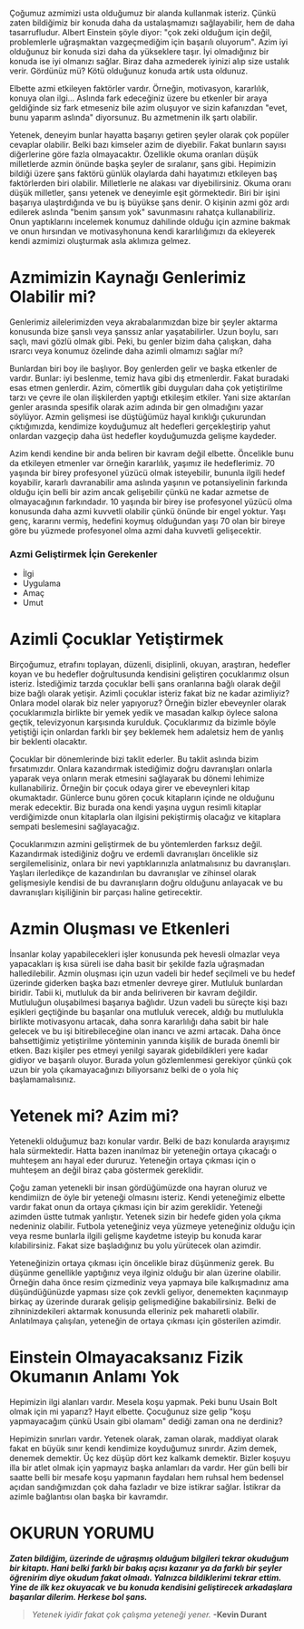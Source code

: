 Çoğumuz azmimizi usta olduğumuz bir alanda kullanmak isteriz.
Çünkü zaten bildiğimiz bir konuda daha da ustalaşmamızı sağlayabilir, hem de daha tasarrufludur.
Albert Einstein şöyle diyor: "çok zeki olduğum için değil, problemlerle uğraşmaktan vazgeçmediğim için başarılı oluyorum".
Azim iyi olduğunuz bir konuda sizi daha da yükseklere taşır.
İyi olmadığınız bir konuda ise iyi olmanızı sağlar.
Biraz daha azmederek iyinizi alıp size ustalık verir.
Gördünüz mü? Kötü olduğunuz konuda artık usta oldunuz.

Elbette azmi etkileyen faktörler vardır.
Örneğin, motivasyon, kararlılık, konuya olan ilgi...
Aslında fark edeceğiniz üzere bu etkenler bir araya geldiğinde siz fark etmeseniz bile azim oluşuyor ve sizin kafanızdan "evet, bunu yaparım aslında" diyorsunuz.
Bu azmetmenin ilk şartı olabilir.

Yetenek, deneyim bunlar hayatta başarıyı getiren şeyler olarak çok popüler cevaplar olabilir.
Belki bazı kimseler azim de diyebilir.
Fakat bunların sayısı diğerlerine göre fazla olmayacaktır.
Özellikle okuma oranları düşük milletlerde azmin önünde başka şeyler de sıralanır, şans gibi.
Hepimizin bildiği üzere şans faktörü günlük olaylarda dahi hayatımızı etkileyen baş faktörlerden biri olabilir.
Milletlerle ne alakası var diyebilirsiniz.
Okuma oranı düşük milletler, şansı yetenek ve deneyimle eşit görmektedir.
Biri bir işini başarıya ulaştırdığında ve bu iş büyükse şans denir.
O kişinin azmi göz ardı edilerek aslında "benim şansım yok" savunmasını rahatça kullanabiliriz.
Onun yaptıklarını incelemek konumuz dahilinde olduğu için azmine bakmak ve onun hırsından ve motivasyhonuna kendi kararlılığımızı da ekleyerek kendi azmimizi oluşturmak asla aklımıza gelmez.

# Azmimizin Kaynağı Genlerimiz Olabilir mi?
Genlerimiz ailelerimizden veya akrabalarımızdan bize bir şeyler aktarma konusunda bize şanslı veya şanssız anlar yaşatabilirler.
Uzun boylu, sarı saçlı, mavi gözlü olmak gibi.
Peki, bu genler bizim daha çalışkan, daha ısrarcı veya konumuz özelinde daha azimli olmamızı sağlar mı?

Bunlardan biri boy ile başlıyor.
Boy genlerden gelir ve başka etkenler de vardır.
Bunlar: iyi beslenme, temiz hava gibi dış etmenlerdir.
Fakat buradaki esas etmen genlerdir.
Azim, cömertlik gibi duyguları daha çok yetiştirilme tarzı ve çevre ile olan ilişkilerden yaptığı etkileşim etkiler.
Yani size aktarılan genler arasında spesifik olarak azim adında bir gen olmadığını yazar söylüyor.
Azmin gelişmesi ise düştüğümüz hayal kırıklığı çukurundan çıktığımızda, kendimize koyduğumuz alt hedefleri gerçekleştirip yahut onlardan vazgeçip daha üst hedefler koyduğumuzda gelişme kaydeder.

Azim kendi kendine bir anda beliren bir kavram değil elbette.
Öncelikle bunu da etkileyen etmenler var örneğin kararlılık, yaşımız ile hedeflerimiz.
70 yaşında bir birey profesyonel yüzücü olmak isteyebilir, bununla ilgili hedef koyabilir, kararlı davranabilir ama aslında yaşının ve potansiyelinin farkında olduğu için belli bir azim ancak gelişebilir çünkü ne kadar azmetse de olmayacağının farkındadır.
10 yaşında bir birey ise profesyonel yüzücü olma konusunda daha azmi kuvvetli olabilir çünkü önünde bir engel yoktur.
Yaşı genç, kararını vermiş, hedefini koymuş olduğundan yaşı 70 olan bir bireye göre bu yüzmede profesyonel olma azmi daha kuvvetli gelişecektir.

### Azmi Geliştirmek İçin Gerekenler
* İlgi
* Uygulama
* Amaç
* Umut

# Azimli Çocuklar Yetiştirmek
Birçoğumuz, etrafını toplayan, düzenli, disiplinli, okuyan, araştıran, hedefler koyan ve bu hedefler doğrultusunda kendisini geliştiren çocuklarımız olsun isteriz.
İstediğimiz tarzda çocuklar belli şans oranlarına bağlı olarak değil bize bağlı olarak yetişir.
Azimli çocuklar isteriz fakat biz ne kadar azimliyiz?
Onlara model olarak biz neler yapıyoruz?
Örneğin bizler ebeveynler olarak çocuklarımızla birlikte bir yemek yedik ve masadan kalkıp öylece salona geçtik, televizyonun karşısında kurulduk.
Çocuklarımız da bizimle böyle yetiştiği için onlardan farklı bir şey beklemek hem adaletsiz hem de yanlış bir beklenti olacaktır.

Çocuklar bir dönemlerinde bizi taklit ederler.
Bu taklit aslında bizim fırsatımızdır.
Onlara kazandırmak istediğimiz doğru davranışları onlarla yaparak veya onların merak etmesini sağlayarak bu dönemi lehimize kullanabiliriz.
Örneğin bir çocuk odaya girer ve ebeveynleri kitap okumaktadır.
Günlerce bunu gören çocuk kitapların içinde ne olduğunu merak edecektir.
Biz burada ona kendi yaşına uygun resimli kitaplar verdiğimizde onun kitaplarla olan ilgisini pekiştirmiş olacağız ve kitaplara sempati beslemesini sağlayacağız.

Çocuklarımızın azmini geliştirmek de bu yöntemlerden farksız değil.
Kazandırmak istediğiniz doğru ve erdemli davranışları öncelikle siz sergilemelisiniz, onlara bir nevi yaptıklarınızla anlatmalısınız bu davranışları.
Yaşları ilerledikçe de kazandırılan bu davranışlar ve zihinsel olarak gelişmesiyle kendisi de bu davranışların doğru olduğunu anlayacak ve bu davranışları kişiliğinin bir parçası haline getirecektir.

# Azmin Oluşması ve Etkenleri
İnsanlar kolay yapabilecekleri işler konusunda pek hevesli olmazlar veya yapacakları iş kısa süreli ise daha basit bir şekilde fazla uğraşmadan halledilebilir.
Azmin oluşması için uzun vadeli bir hedef seçilmeli ve bu hedef üzerinde giderken başka bazı etmenler devreye girer.
Mutluluk bunlardan biridir.
Tabii ki, mutluluk da bir anda beliriveren bir kavram değildir.
Mutluluğun oluşabilmesi başarıya bağlıdır.
Uzun vadeli bu süreçte kişi bazı eşikleri geçtiğinde bu başarılar ona mutluluk verecek, aldığı bu mutlulukla birlikte motivasyonu artacak, daha sonra kararlılığı daha sabit bir hale gelecek ve bu işi bitirebileceğine olan inancı ve azmi artacak.
Daha önce bahsettiğimiz yetiştirilme yönteminin yanında kişilik de burada önemli bir etken.
Bazı kişiler pes etmeyi yenilgi sayarak gidebildikleri yere kadar gidiyor ve başarılı oluyor.
Burada yolun gözlemlenmesi gerekiyor çünkü çok uzun bir yola çıkamayacağınızı biliyorsanız belki de o yola hiç başlamamalısınız.

# Yetenek mi? Azim mi?
Yetenekli olduğumuz bazı konular vardır.
Belki de bazı konularda arayışımız hala sürmektedir.
Hatta bazen inanılmaz bir yeteneğin ortaya çıkacağı o muhteşem anı hayal eder dururuz.
Yeteneğin ortaya çıkması için o muhteşem an değil biraz çaba göstermek gereklidir.

Çoğu zaman yetenekli bir insan gördüğümüzde ona hayran oluruz ve kendimiizn de öyle bir yeteneği olmasını isteriz.
Kendi yeteneğimiz elbette vardır fakat onun da ortaya çıkması için bir azim gereklidir.
Yeteneği azimden üstte tutmak yanlıştır.
Yetenek sizin bir hedefe giden yola çıkma nedeniniz olabilir.
Futbola yeteneğiniz veya yüzmeye yeteneğiniz olduğu için veya resme bunlarla ilgili gelişme kaydetme isteyip bu konuda karar kılabilirsiniz.
Fakat size başladığınız bu yolu yürütecek olan azimdir.

Yeteneğinizin ortaya çıkması için öncelikle biraz düşünmeniz gerek.
Bu düşünme genellikle yaptığınız veya ilginiz olduğu bir alan üzerine olabilir.
Örneğin daha önce resim çizmediniz veya yapmaya bile kalkışmadınız ama düşündüğünüzde yapması size çok zevkli geliyor, denemekten kaçınmayıp birkaç ay üzerinde durarak gelişip gelişmediğine bakabilirsiniz.
Belki de zihninizdekileri aktarmak konusunda elleriniz pek maharetli olabilir.
Anlatılmaya çalışılan, yeteneğin de ortaya çıkması için gösterilen azimdir.

# Einstein Olmayacaksanız Fizik Okumanın Anlamı Yok
Hepimizin ilgi alanları vardır.
Mesela koşu yapmak.
Peki bunu Usain Bolt olmak için mi yaparız?
Hayıt elbette.
Çocuğunuz size gelip "koşu yapmayacağım çünkü Usain gibi olamam" dediği zaman ona ne derdiniz?

Hepimizin sınırları vardır.
Yetenek olarak, zaman olarak, maddiyat olarak fakat en büyük sınır kendi kendimize koyduğumuz sınırdır.
Azim demek, denemek demektir.
Üç kez düşüp dört kez kalkamk demektir.
Bizler koşuyu illa bir atlet olmak için yapmayız başka anlamları da vardır.
Her gün belli bir saatte belli bir mesafe koşu yapmanın faydaları hem ruhsal hem bedensel açıdan sandığımızdan çok daha fazladır ve bize istikrar sağlar.
İstikrar da azimle bağlantısı olan başka bir kavramdır.

# OKURUN YORUMU
***Zaten bildiğim, üzerinde de uğraşmış olduğum bilgileri tekrar okuduğum bir kitaptı.
Hani belki farklı bir bakış açısı kazanır ya da farklı bir şeyler öğrenirim diye okudum fakat olmadı.
Yalnızca bildiklerimi tekrar ettim.
Yine de ilk kez okuyacak ve bu konuda kendisini geliştirecek arkadaşlara başarılar dilerim.
Herkese bol şans.***

> *Yetenek iyidir fakat çok çalışma yeteneği yener.* **-Kevin Durant**
































